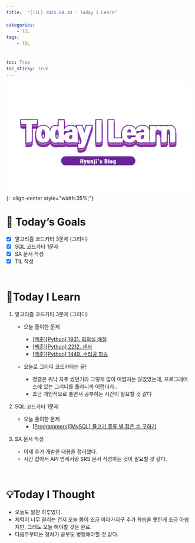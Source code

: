```yaml
---
title:  "[TIL] 2025.04.10 - Today I Learn" 

categories: 
    - TIL
tags: 
    - TIL


toc: True
toc_sticky: True
---
```


![TIL](/assets/images/TIL3.png){: .align-center style="width:35%;"}


# 🎯 Today’s Goals
- [x]  알고리즘 코드카타 3문제 (그리디)
- [x]  SQL 코드카타 1문제
- [x]  SA 문서 작성
- [x]  TIL 작성

<br>

# 👀Today I Learn

1. 알고리즘 코드카타 3문제 (그리디)

   - 오늘 풀이한 문제
     - [[백준][Python] 1931. 회의실 배정](https://hzi09.github.io/python_boj/python_1931/)
     - [[백준][Python] 2212. 센서](https://hzi09.github.io/python_boj/python_2212/)
     - [[백준][Python] 1449. 수리공 항승](https://hzi09.github.io/python_boj/python_1449/)

   - 오늘로 그리디 코드카타는 끝! 
     - 정렬은 워낙 자주 썼던거라 그렇게 많이 어렵지는 않았었는데, 프로그래머스에 있는 그리디를 풀라니까 어렵더라..
     - 조금 개인적으로 풀면서 공부하는 시간이 필요할 것 같다

2. SQL 코드카타 1문제

   - 오늘 풀이한 문제
     - [[Programmers][MySQL] 물고기 종류 별 잡은 수 구하기](https://hzi09.github.io/mysql_programmers/pg_sql_293257/)

3. SA 문서 작성

   - 이제 추가 개발한 내용을 정리했다. 
   - 시간 잡아서 API 명세서랑 SRS 문서 작성하는 것이 필요할 것 같다.

<br>

# 💡Today I Thought

- 오늘도 알찬 하루였다.
- 체력이 너무 딸리는 건지 오늘 몸이 조금 아파가지구 추가 학습을 못한게 조금 아쉽지만, 그래도 오늘 해야할 것은 완료.
- 다음주부터는 정처기 공부도 병행해야할 것 같다.

